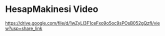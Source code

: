 # HesapMakinesi Video

https://drive.google.com/file/d/1wZyLI3F1ceFxo9o5oc9sPOsB052gQzfI/view?usp=share_link
